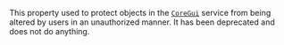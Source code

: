This property used to protect objects in the [`CoreGui`](https://create.roblox.com/docs/reference/engine/classes/CoreGui) service from
being altered by users in an unauthorized manner. It has been deprecated
and does not do anything.